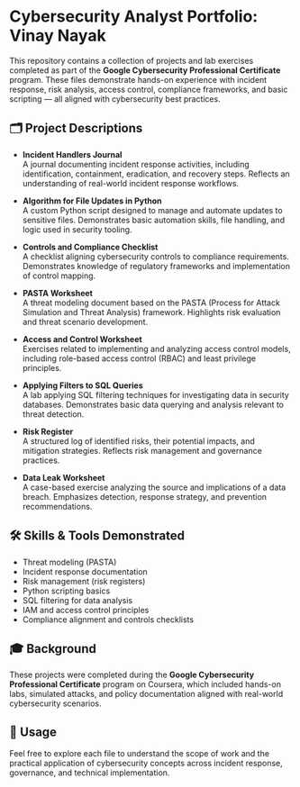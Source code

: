 # Cybersecurity Analyst Portfolio: Vinay Nayak

This repository contains a collection of projects and lab exercises completed as part of the **Google Cybersecurity Professional Certificate** program. These files demonstrate hands-on experience with incident response, risk analysis, access control, compliance frameworks, and basic scripting — all aligned with cybersecurity best practices.

## 🗂️ Project Descriptions

- **Incident Handlers Journal**  
  A journal documenting incident response activities, including identification, containment, eradication, and recovery steps. Reflects an understanding of real-world incident response workflows.

- **Algorithm for File Updates in Python**  
  A custom Python script designed to manage and automate updates to sensitive files. Demonstrates basic automation skills, file handling, and logic used in security tooling.

- **Controls and Compliance Checklist**  
  A checklist aligning cybersecurity controls to compliance requirements. Demonstrates knowledge of regulatory frameworks and implementation of control mapping.

- **PASTA Worksheet**  
  A threat modeling document based on the PASTA (Process for Attack Simulation and Threat Analysis) framework. Highlights risk evaluation and threat scenario development.

- **Access and Control Worksheet**  
  Exercises related to implementing and analyzing access control models, including role-based access control (RBAC) and least privilege principles.

- **Applying Filters to SQL Queries**  
  A lab applying SQL filtering techniques for investigating data in security databases. Demonstrates basic data querying and analysis relevant to threat detection.

- **Risk Register**  
  A structured log of identified risks, their potential impacts, and mitigation strategies. Reflects risk management and governance practices.

- **Data Leak Worksheet**  
  A case-based exercise analyzing the source and implications of a data breach. Emphasizes detection, response strategy, and prevention recommendations.

## 🛠️ Skills & Tools Demonstrated

- Threat modeling (PASTA)
- Incident response documentation
- Risk management (risk registers)
- Python scripting basics
- SQL filtering for data analysis
- IAM and access control principles
- Compliance alignment and controls checklists

## 🎓 Background

These projects were completed during the **Google Cybersecurity Professional Certificate** program on Coursera, which included hands-on labs, simulated attacks, and policy documentation aligned with real-world cybersecurity scenarios.

## 🔗 Usage

Feel free to explore each file to understand the scope of work and the practical application of cybersecurity concepts across incident response, governance, and technical implementation.

